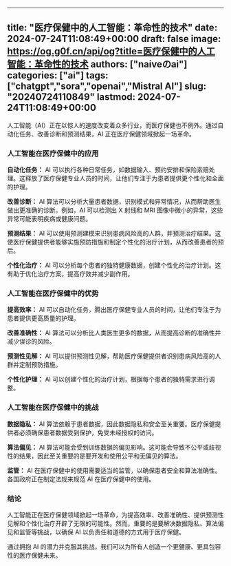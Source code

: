 
---
title: "医疗保健中的人工智能：革命性的技术"
date: 2024-07-24T11:08:49+00:00
draft: false
image: https://og.g0f.cn/api/og?title=医疗保健中的人工智能：革命性的技术
authors: ["naiveのai"]
categories: ["ai"]
tags: ["chatgpt","sora","openai","Mistral AI"]
slug: "20240724110849"
lastmod: 2024-07-24T11:08:49+00:00
---
人工智能（AI）正在以惊人的速度改变着众多行业，而医疗保健也不例外。通过自动化任务、改善诊断和预测结果，AI 正在医疗保健领域掀起一场革命。

### 人工智能在医疗保健中的应用

**自动化任务：** AI 可以执行各种日常任务，如数据输入、预约安排和保险索赔处理。这释放了医疗保健专业人员的时间，让他们专注于为患者提供更个性化和全面的护理。

**改善诊断：** AI 算法可以分析大量患者数据，识别模式和异常情况，从而帮助医生做出更准确的诊断。例如，AI 可以检测出 X 射线和 MRI 图像中微小的异常，这些异常可能表明疾病或健康问题。

**预测结果：** AI 可以使用预测建模来识别患病风险高的人群，并预测治疗结果。这使医疗保健提供者能够实施预防措施和制定个性化的治疗计划，从而改善患者的预后。

**个性化治疗：** AI 可以分析每个患者的独特健康数据，创建个性化的治疗计划。这有助于优化治疗方案，提高疗效并减少副作用。

### 人工智能在医疗保健中的优势

**提高效率：** AI 可以自动化任务，腾出医疗保健专业人员的时间，让他们专注于为患者提供更高质量的护理。

**改善准确性：** AI 算法可以分析比人类医生更多的数据，从而提高诊断的准确性并减少误诊的风险。

**预测性见解：** AI 可以提供预测性见解，帮助医疗保健提供者识别患病风险高的人群并定制预防措施。

**个性化护理：** AI 可以创建个性化的治疗计划，根据每个患者的独特需求进行调整。

### 人工智能在医疗保健中的挑战

**数据隐私：** AI 算法依赖于患者数据，因此数据隐私和安全至关重要。医疗保健提供者必须确保患者数据受到保护，免受未经授权的访问。

**算法偏见：** AI 算法可能会受到训练数据的偏见影响。这可能会导致不公平或歧视性的结果，因此至关重要的是要开发和使用公平和无偏见的算法。

**监管：** AI 在医疗保健中的使用需要适当的监管，以确保患者安全和算法准确性。各国政府正在制定法规来规范 AI 在医疗保健中的使用。

### 结论

人工智能正在医疗保健领域掀起一场革命，为提高效率、改善准确性、提供预测性见解和个性化治疗开辟了无限的可能性。然而，重要的是要解决数据隐私、算法偏见和监管等挑战，以确保 AI 以负责任和道德的方式用于医疗保健。

通过拥抱 AI 的潜力并克服其挑战，我们可以为所有人创造一个更健康、更具包容性的医疗保健未来。